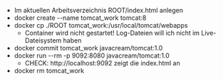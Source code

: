 * Im aktuellen Arbeitsverzeichnis ROOT/index.html anlegen
* docker create --name tomcat_work tomcat:8
* docker cp ./ROOT tomcat_work:/usr/local/tomcat/webapps
  * Container wird nicht gestartet! Log-Dateien will ich nicht im Live-Dateisystem haben
* docker commit tomcat_work javacream/tomcat:1.0
* docker run --rm -p 9092:8080 javacream/tomcat:1.0 
  * CHECK: http://localhost:9092 zeigt die index.html an
* docker rm tomcat_work
